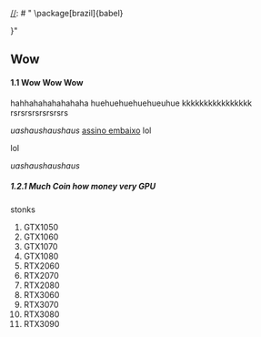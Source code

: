 [//]: # "\documentclass[12pt]{book}}"

[//]: # "
\package[brazil]{babel}

}"

## Wow


#### **1.1	Wow Wow Wow**


hahhahahahahahaha huehuehuehuehueuhue kkkkkkkkkkkkkkkk rsrsrsrsrsrsrsrs 

*uashaushaushaus* <ins>assino embaixo</ins> lol 

lol 

*uashaushaushaus* 
##### **1.2.1	Much Coin how money very GPU**


stonks 

1. GTX1050
1. GTX1060
1. GTX1070
1. GTX1080
1. RTX2060
1. RTX2070
1. RTX2080
1. RTX3060
1. RTX3070
1. RTX3080
1. RTX3090


